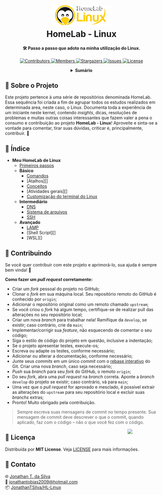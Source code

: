 <!-- PROJECT LOGO -->
<h1 align="center">
  <br>
  <a href="https://github.com/JonathanTSilva/HL-Linux"><img src="./Images/logo-HL-Linux.png" alt="Logo" width="200"></a>
  <br>
  HomeLab - Linux
  <br>
</h1>

<h4 align="center">
  
🛠 Passo a passo que adoto na minha utilização do Linux.
  
</h4>

<!-- PROJECT SHIELDS -->
<p align="center">
  <a href="https://github.com/JonathanTSilva/HL-Linux/graphs/contributors">
    <img src="https://img.shields.io/github/contributors/JonathanTSilva/HL-Linux.svg?style=flat" alt="Contributors">
  </a>
  <a href="https://github.com/JonathanTSilva/HL-Linux/network/members">
    <img src="https://img.shields.io/github/forks/JonathanTSilva/HL-Linux.svg?style=flat" alt="Members">
  </a>
  <a href="https://github.com/JonathanTSilva/HL-Linux/stargazers">
    <img src="https://img.shields.io/github/stars/JonathanTSilva/HL-Linux.svg?style=flat" alt="Stargazers">
  </a>
  <a href="https://github.com/JonathanTSilva/HL-Linux/issues">
    <img src="https://img.shields.io/github/issues/JonathanTSilva/HL-Linux.svg?style=flat" alt="Issues">
  </a>
  <a href="https://github.com/JonathanTSilva/HL-Linux/blob/main/LICENSE">
    <img src="https://img.shields.io/github/license/JonathanTSilva/HL-Linux.svg?style=flat" alt="License">
  </a>
</p>

<!-- TABLE OF CONTENTS -->
<details close="close" align="center">
  <summary><b>Sumário</b></summary>
    <a href="#sobre-o-projeto">Sobre o Projeto</a> |
    <a href="#indice">Índice</a> |
    <a href="#contribuindo">Contribuindo</a> |
    <a href="#licença">Licença</a> |
    <a href="#contato">Contato</a>
</details>

## 📃 Sobre o Projeto

Este projeto pertence à uma série de repositórios denominada HomeLab. Essa sequência foi criada a fim de agrupar todos os estudos realizados em determinada area, neste caso, o Linux. Documenta toda a experiência de um iniciante neste kernel, contendo _insights_, dicas, resoluções de problemas e muitas outras coisas interessantes que fazem valer a pena o consumo e contribuição ao projeto **HomeLab - Linux**! Aproveite e sinta-se a vontade para comentar, tirar suas dúvidas, criticar e, principalmente, contribuir. :penguin:

## 🔎 Índice

- **Meu HomeLab de Linux**
  - [Primeiros passos][6]
  - **Básico**
    - [Comandos][9]
    - [Atalhos][]
    - [Conceitos][7]
    - [Atividades gerais][]
    - [Customização do terminal do Linux][5]
  - **Intermediário**
    - [DNS][12]
    - [Sistema de arquivos][8]
    - [SSH][10]
  - **Avançado**
    - [LAMP][11]
    - [Shell Script][]
    - [WSL][]

## 🤝 Contribuindo

Se você quer contribuir com este projeto e aprimorá-lo, sua ajuda é sempre bem vinda! :tada:

**Como fazer um _pull request_ corretamente:**

- Criar um _fork_ pessoal do projeto no GitHub;
- Clonar o _fork_ em sua máquina local. Seu repositório remoto do GitHub é conhecido por `origin`;
- Adicionar o repositório original como um remoto chamado `upstream`;
- Se você criou o _fork_ há algum tempo, certifique-se de realizar pull das alterações no seu repositório local;
- Criar um nova _branch_ para trabalhar nela! Ramifique da `develop`, se existir; caso contrário, crie da `main`;
- Implementar/corrigir sua _feature_, não esquecendo de comentar o seu código;
- Siga o estilo de código do projeto em questão, inclusive a indentação;
- Se o projeto apresentar testes, execute-os;
- Escreva ou adapte os testes, conforme necessário;
- Adicionar ou alterar a documentação, conforme necessário;
- Junte seus _commits_ em um único _commit_ com o [rebase interativo][1] do Git. Criar uma nova _branch_, caso seja necessário;
- _Push_ sua _branch_ para seu _fork_ do GitHub, o remoto `origin`;
- Do seu _fork_, abra uma _pull request_ na _branch_ correta. Aponte a _branch_ `develop` do projeto se existir; caso contrário, vá para `main`;
- Uma vez que o _pull request_ for aprovado e mesclado, é possível extrair as alterações do `upstream` para seu repositório local e excluir suas _branchs_ extras;
- Pronto! Muito obrigado pela contribuição.

> Sempre escreva suas mensagens de commit no tempo presente. Sua mensagem de commit deve descrever o que o commit, quando aplicado, faz com o código – não o que você fez com o código.

<!-- MIT LICENSE -->
<a href="https://github.com/JonathanTSilva/HL-Linux/blob/main/LICENSE"><img width="100px" src="https://miro.medium.com/max/886/1*C87EjxGeMPrkTuVRVWVg4w.png" align="right" /></a>

## 📝 Licença

Distribuída por **MIT License**. Veja [LICENSE][2] para mais informações.

## 📧 Contato

:globe_with_meridians: [Jonathan T. da Silva][3] <br>
:email: jonathantobias2009@hotmail.com <br>
:package: [JonathanTSilva/HL-Linux][4]

<!-- MARKDOWN LINKS -->
<!-- SITES -->
[1]: https://www.atlassian.com/br/git/tutorials/rewriting-history/git-rebase
[2]: https://github.com/JonathanTSilva/HL-Linux/blob/main/LICENSE
[3]: https://www.linkedin.com/in/JonathanTSilva/
[4]: https://github.com/JonathanTSilva/HL-Linux
[5]: https://github.com/JonathanTSilva/HL-Linux/blob/main/Docs/Articles/terminalLinux.md
[6]: https://github.com/JonathanTSilva/HL-Linux/blob/main/Docs/Articles/primeirosPassos.md
[7]: https://github.com/JonathanTSilva/HL-Linux/blob/main/Docs/Articles/conceitos.md
[8]: https://github.com/JonathanTSilva/HL-Linux/blob/main/Docs/Articles/sistemaArquivos.md
[9]: https://github.com/JonathanTSilva/OD-Cheatsheets/blob/main/Docs/Articles/LinuxTerminal-Cheatsheet.pdf
[10]: https://github.com/JonathanTSilva/HL-Linux/blob/main/Docs/Articles/ssh.md
[11]: https://github.com/JonathanTSilva/HL-Linux/blob/main/Docs/Articles/lamp.md
[12]: https://github.com/JonathanTSilva/HL-Linux/blob/main/Docs/Articles/dns.md
[13]: https://github.com/JonathanTSilva/HL-Linux/blob/main/Docs/Articles/atividadesGerais.md

<!-- IMAGES -->
[discos]: https://guialinux.uniriotec.br/wp-content/uploads/sites/28/2021/06/parti%C3%A7%C3%B5es-768x232.png
